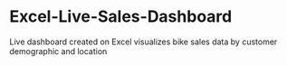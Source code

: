 # Excel-Live-Sales-Dashboard

Live dashboard created on Excel visualizes bike sales data by customer demographic and location


